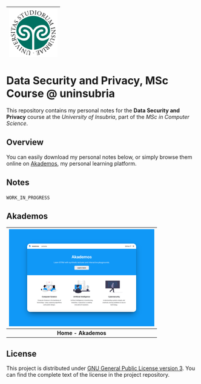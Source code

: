 | <img src="docs/uninsubria.svg" width="128"> |
| - |

# Data Security and Privacy, MSc Course @ uninsubria

This repository contains my personal notes for the **Data Security and Privacy** course at the _University of Insubria_, part of the _MSc in Computer Science_.

## Overview

You can easily download my personal notes below, or simply browse them online on [Akademos](https://www.robertovicario.com/Akademos/docs/category/data-security-privacy), my personal learning platform.

## Notes

`WORK_IN_PROGRESS`

## Akademos

| <a href="https://www.robertovicario.com/Akademos/docs/category/data-security-privacy"><img src="https://raw.githubusercontent.com/robertovicario/Akademos/main/docs/cover.png" alt="UI" width="384"></a> |
| :-: |
| **Home - Akademos** |

## License

This project is distributed under [GNU General Public License version 3](https://opensource.org/license/gpl-3-0). You can find the complete text of the license in the project repository.
